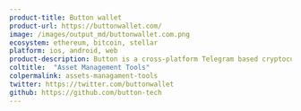 ```yaml
---
product-title: Button wallet
product-url: https://buttonwallet.com/
image: /images/output_md/buttonwallet.com.png
ecosystem: ethereum, bitcoin, stellar
platform: ios, android, web
product-description: Button is a cross-platform Telegram based cryptocurrency wallet. [Interview with Rachael McCrary, COO of Button Wallet](/button-wallet).
coltitle:  "Asset Management Tools"
colpermalink: assets-managament-tools
twitter: https://twitter.com/buttonwallet
github: https://github.com/button-tech
---
```

